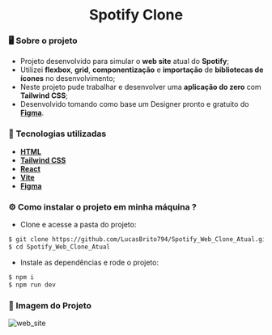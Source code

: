 <div align = "center">
    <h1>Spotify Clone</h1>
</div>

### 🖥 Sobre o projeto
- Projeto desenvolvido para simular o **web site** atual do **Spotify**;
- Utilizei **flexbox**, **grid**, **componentização** e **importação** de **bibliotecas de ícones** no desenvolvimento;
- Neste projeto pude trabalhar e desenvolver uma **aplicação do zero** com **Tailwind CSS**;
- Desenvolvido tomando como base um Designer pronto e gratuito do [**Figma**](https://www.figma.com/design/V6ME3SiaOuJ9H3YSV0SExg/Spotify-Web-UI-(Community)?node-id=0-1&t=VRmNOCpmCKbKb0vT-0).

### 🌟 Tecnologias utilizadas 
- [**HTML**](https://developer.mozilla.org/en-US/docs/Web/HTML)
- [**Tailwind CSS**](https://tailwindcss.com/)
- [**React**](https://react.dev/)
- [**Vite**](https://vitejs.dev/)
- [**Figma**](https://www.figma.com)

### ⚙️ Como instalar o projeto em minha máquina ?
- Clone e acesse a pasta do projeto:
```bash
$ git clone https://github.com/LucasBrito794/Spotify_Web_Clone_Atual.git
$ cd Spotify_Web_Clone_Atual
```
- Instale as dependências e rode o projeto:
```bash
$ npm i
$ npm run dev
```

### 🎯 Imagem do Projeto
![web_site](https://github.com/LucasBrito794/Spotify_Web_Clone_Atual/assets/78000311/d2969814-a221-42b9-97df-6d5c332accdf)
